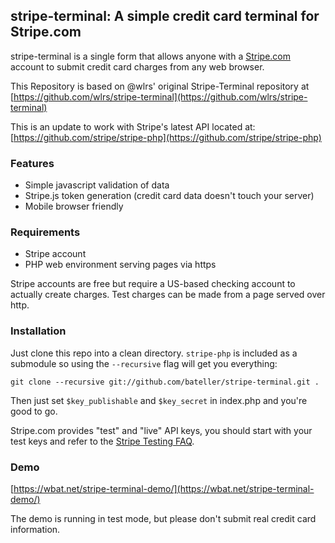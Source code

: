 ## stripe-terminal: A simple credit card terminal for Stripe.com

stripe-terminal is a single form that allows anyone with a [Stripe.com](https://stripe.com/) account to submit credit card charges from any web browser.

This Repository is based on @wlrs' original Stripe-Terminal repository at [https://github.com/wlrs/stripe-terminal](https://github.com/wlrs/stripe-terminal)

This is an update to work with Stripe's latest API located at: [https://github.com/stripe/stripe-php](https://github.com/stripe/stripe-php)

### Features

 * Simple javascript validation of data
 * Stripe.js token generation (credit card data doesn't touch your server)
 * Mobile browser friendly


### Requirements

 * Stripe account 
 * PHP web environment serving pages via https

Stripe accounts are free but require a US-based checking account to actually create charges. Test charges can be made from a page served over http.


### Installation

Just clone this repo into a clean directory. `stripe-php` is included as a submodule so using the `--recursive` flag will get you everything:

	git clone --recursive git://github.com/bateller/stripe-terminal.git .

Then just set `$key_publishable` and `$key_secret` in index.php and you're good to go.

Stripe.com provides "test" and "live" API keys, you should start with your test keys and refer to the [Stripe Testing FAQ](https://stripe.com/docs/testing).


### Demo

[https://wbat.net/stripe-terminal-demo/](https://wbat.net/stripe-terminal-demo/)

The demo is running in test mode, but please don't submit real credit card information.
